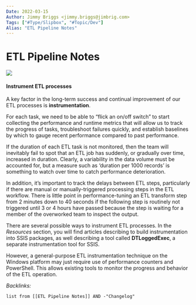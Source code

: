 ```yaml
---
Date: 2022-03-15
Author: Jimmy Briggs <jimmy.briggs@jimbrig.com>
Tags: ["#Type/Slipbox", "#Topic/Dev"]
Alias: "ETL Pipeline Notes"
---
```


# ETL Pipeline Notes

![](https://i.imgur.com/N7AQRxE.png)
#### Instrument ETL processes

A key factor in the long-term success and continual improvement of our ETL processes is **instrumentation**.

For each task, we need to be able to “flick an on/off switch” to start collecting the performance and runtime metrics that will allow us to track the progress of tasks, troubleshoot failures quickly, and establish baselines by which to gauge recent performance compared to past performance.

If the duration of each ETL task is not monitored, then the team will inevitably fail to spot that an ETL job has suddenly, or gradually over time, increased in duration. Clearly, a variability in the data volume must be accounted for, but a measure such as ‘duration per 1000 records’ is something to watch over time to catch performance deterioration.

In addition, it’s important to track the delays between ETL steps, particularly if there are manual or manually-triggered processing steps in the ETL workflow. There is little point in performance-tuning an ETL transform step from 2 minutes down to 40 seconds if the following step is routinely not triggered until 3 or 4 hours have passed because the step is waiting for a member of the overworked team to inspect the output.

There are several possible ways to instrument ETL processes. In the _Resources_ section, you will find articles describing to build instrumentation into SSIS packages, as well describing a tool called **DTLoggedExec**, a separate instrumentation tool for SSIS.

However, a general-purpose ETL instrumentation technique on the Windows platform may just require use of performance counters and PowerShell. This allows existing tools to monitor the progress and behavior of the ETL operation.

*Backlinks:*

```dataview
list from [[ETL Pipeline Notes]] AND -"Changelog"
```